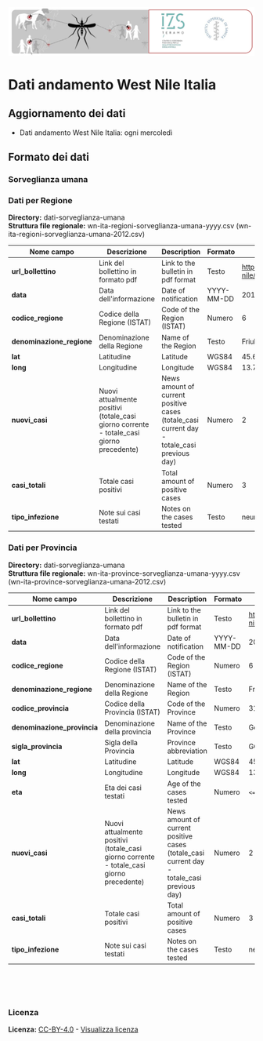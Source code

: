 <img src="https://github.com/fbranda/west-nile/blob/main/assets/img/logo-wn.jpg" alt="WNV" data-canonical-src="https://github.com/fbranda/west-nile/blob/main/assets/img/logo-wn.jpg" width="900"/>

# Dati andamento West Nile Italia

## Aggiornamento dei dati

- Dati andamento West Nile Italia: ogni mercoledì

## Formato dei dati

### Sorveglianza umana

### Dati per Regione

**Directory:**  dati-sorveglianza-umana<br>
**Struttura file regionale:** wn-ita-regioni-sorveglianza-umana-yyyy.csv (wn-ita-regioni-sorveglianza-umana-2012.csv)<br>


| Nome campo                  | Descrizione                       | Description                            | Formato                       | Esempio             |
|-----------------------------|-----------------------------------|----------------------------------------|-------------------------------|---------------------|
| **url_bollettino**              | Link del bollettino in formato pdf | Link to the bulletin in pdf format     | Testo | https://github.com/fbranda/west-nile/blob/main/2012/bollettini/WN_News_2012_01.pdf	|
| **data**                        | Data dell'informazione            | Date of notification                   | YYYY-MM-DD | 2012-09-27	|
| **codice_regione**              | Codice della Regione (ISTAT) | Code of the Region (ISTAT)        | Numero                        | 6                  |
| **denominazione_regione**       | Denominazione della Regione       | Name of the Region                     | Testo                         | Friuli Venezia Giulia             |
| **lat**                         | Latitudine                        | Latitude                               | WGS84                         | 45.6494354          |
| **long**                        | Longitudine                       | Longitude                              | WGS84                         | 13.76813649        |
| **nuovi_casi**  | Nuovi attualmente positivi (totale_casi giorno corrente - totale_casi giorno precedente)       | News amount of current positive cases (totale_casi current day - totale_casi previous day)  | Numero                        | 2                |
| **casi_totali**                 | Totale casi positivi              | Total amount of positive cases         | Numero                        | 3                   |
| **tipo_infezione**              | Note sui casi testati                  | Notes on the cases tested                       | Testo                        | neuroinvasiva                   |



### Dati per Provincia

**Directory:**  dati-sorveglianza-umana<br>
**Struttura file regionale:** wn-ita-province-sorveglianza-umana-yyyy.csv (wn-ita-province-sorveglianza-umana-2012.csv)<br>

| Nome campo              | Descrizione                         | Description                     | Formato            | Esempio              |
|-------------------------|-------------------------------------|---------------------------------|--------------------|----------------------|
| **url_bollettino**              | Link del bollettino in formato pdf | Link to the bulletin in pdf format     | Testo | https://github.com/fbranda/west-nile/blob/main/2012/bollettini/WN_News_2012_01.pdf	|
| **data**                    | Data dell'informazione              | Date of notification            | YYYY-MM-DD           | 2012-09-27	 |                   |
| **codice_regione**          | Codice della Regione (ISTAT)   | Code of the Region (ISTAT) | Numero             | 6                   |
| **denominazione_regione**   | Denominazione della Regione         | Name of the Region              | Testo              | Friuli Venezia Giulia              |
| **codice_provincia**        | Codice della Provincia (ISTAT) | Code of the Province            | Numero             | 31                  |
| **denominazione_provincia** | Denominazione della provincia       | Name of the Province            | Testo              | Gorizia               |
| **sigla_provincia**         | Sigla della Provincia               | Province abbreviation           | Testo              | GO                  |
| **lat**                     | Latitudine                          | Latitude                        | WGS84              | 45.94149817           |
| **long**                    | Longitudine                         | Longitude                       | WGS84              | 13.62212502          |
| **eta**  | Eta dei casi testati        | Age of the cases tested  | Numero                        | `<=14`, `15-44`, `45-64`, `65-74`, `>=75`       | `45-64`
| **nuovi_casi**  | Nuovi attualmente positivi (totale_casi giorno corrente - totale_casi giorno precedente)       | News amount of current positive cases (totale_casi current day - totale_casi previous day)  | Numero                        | 2                |
| **casi_totali**                 | Totale casi positivi              | Total amount of positive cases         | Numero                        | 3                   |
| **tipo_infezione**              | Note sui casi testati                  | Notes on the cases tested                       | Testo                        | neuroinvasiva                   |
<br><br><br>


### Licenza
**Licenza:** [CC-BY-4.0](https://creativecommons.org/licenses/by/4.0/deed.it) - [Visualizza licenza](https://github.com/fbranda/west-nile/blob/main/LICENSE.md)<br>

